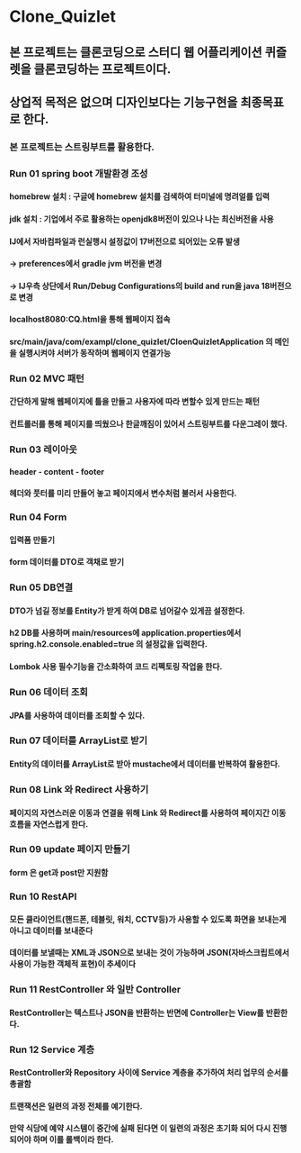 # Clone_Quizlet

## 본 프로젝트는 클론코딩으로 스터디 웹 어플리케이션 퀴즐렛을 클론코딩하는 프로젝트이다.
## 상업적 목적은 없으며 디자인보다는 기능구현을 최종목표로 한다.

### 본 프로젝트는 스트링부트를 활용한다.


### Run 01 spring boot 개발환경 조성
#### homebrew 설치 : 구글에 homebrew 설치를 검색하여 터미널에 명려얼를 입력
#### jdk 설치 : 기업에서 주로 활용하는 openjdk8버전이 있으나 나는 최신버전을 사용
#### IJ에서 자바컴파일과 런실행시 설정값이 17버전으로 되어있는 오류 발생
####  -> preferences에서 gradle jvm 버전을 변경
####  -> IJ우측 상단에서 Run/Debug Configurations의 build and run을 java 18버전으로 변경 
#### localhost8080:CQ.html을 통해 웹페이지 접속
#### src/main/java/com/exampl/clone_quizlet/CloenQuizletApplication 의 메인을 실행시켜야 서버가 동작하며 웹페이지 연결가능

### Run 02 MVC 패턴
#### 간단하게 말해 웹페이지에 틀을 만들고 사용자에 따라 변할수 있게 만드는 패턴
#### 컨트롤러를 통해 페이지를 띄웠으나 한글깨짐이 있어서 스트링부트를 다운그레이 했다.

### Run 03 레이아웃
#### header - content - footer
#### 헤더와 풋터를 미리 만들어 놓고 페이지에서 변수처럼 불러서 사용한다.

### Run 04 Form
#### 입력폼 만들기
#### form 데이터를 DTO로 객채로 받기

### Run 05 DB연결
#### DTO가 넘길 정보를 Entity가 받게 하여 DB로 넘어갈수 있게끔 설정한다.
#### h2 DB를 사용하며 main/resources에 application.properties에서 spring.h2.console.enabled=true 의 설정값을 입력한다.
#### Lombok 사용 필수기능을 간소화하여 코드 리펙토링 작업을 한다.

### Run 06 데이터 조회
#### JPA를 사용하여 데이터를 조회할 수 있다.

### Run 07 데이터를 ArrayList로 받기
#### Entity의 데이터를 ArrayList로 받아 mustache에서 데이터를 반복하여 활용한다.

### Run 08 Link 와 Redirect 사용하기
#### 페이지의 자연스러운 이동과 연결을 위해 Link 와 Redirect를 사용하여 페이지간 이동 흐름을 자연스럽게 한다.

### Run 09 update 페이지 만들기
#### form 은 get과 post만 지원함

### Run 10 RestAPI
#### 모든 클라이언트(핸드폰, 테블릿, 워치, CCTV등)가 사용할 수 있도록 화면을 보내는게 아니고 데이터를 보내준다
#### 데이터를 보낼때는 XML과 JSON으로 보내는 것이 가능하며 JSON(자바스크립트에서 사용이 가능한 객체적 표현)이 추세이다


### Run 11 RestController 와 일반 Controller
#### RestController는 텍스트나 JSON을 반환하는 반면에 Controller는 View를 반환한다.

### Run 12 Service 계층
#### RestController와 Repository 사이에 Service 계층을 추가하여 처리 업무의 순서를 총괄함
#### 트랜잭션은 일련의 과정 전체를 예기한다. 
#### 만약 식당에 예약 시스템이 중간에 실패 된다면 이 일련의 과정은 초기화 되어 다시 진행되어야 하며 이를 롤백이라 한다.

